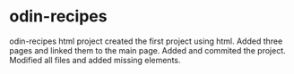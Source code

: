 # odin-recipes
odin-recipes html project
created the first project using html.
Added three pages and linked them to the main page.
Added and commited the project.
Modified all files and added missing elements.
